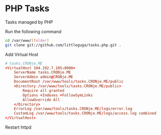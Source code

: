 # PHP Tasks

Tasks managed by PHP

Run the following command

```sh
cd /var/www/[folder]
git clone git://github.com/littleguga/tasks.php.git .
```

Add Virtual Host

```conf
# tasks.CRONje.ME
<VirtualHost 104.192.7.185:8080>
    ServerName tasks.CRONje.ME
    ServerAdmin admin@CRONje.ME
    DocumentRoot /var/www/tools/tasks.CRONje.ME/public
    <Directory /var/www/tools/tasks.CRONje.ME/public>
	    Require all granted
        Options +Indexes +FollowSymLinks
        AllowOverride All
    </Directory>
    ErrorLog /var/www/tools/tasks.CRONje.ME/logs/error.log
    CustomLog /var/www/tools/tasks.CRONje.ME/logs/access.log combined
</VirtualHost>
```

Restart httpd